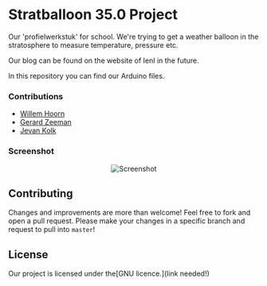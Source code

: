 # Stratballoon 35.0 Project
Our 'profielwerkstuk' for school. We're trying to get a weather balloon in the stratosphere to measure temperature, pressure etc.

Our blog can be found on the website of IenI in the future.

In this repository you can find our Arduino files.

### Contributions

 - [Willem Hoorn](?)
 - [Gerard Zeeman](https://github.com/gerardzeeman)
 - [Jevan Kolk](https://github.com/elektryk)

### Screenshot

<p align="center">
  <img src="http://news.bbcimg.co.uk/media/images/65186000/jpg/_65186879_balloonliftoff.jpg" alt="Screenshot"/>
</p>

## Contributing
Changes and improvements are more than welcome! Feel free to fork and open a pull request. Please make your changes in a specific branch and request to pull into `master`!

## License
Our project is licensed under the[GNU licence.](link needed!)
